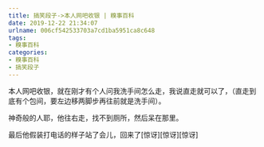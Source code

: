 ```yaml
---
title: 搞笑段子->本人网吧收银 | 糗事百科
date: 2019-12-22 21:34:07
urlname: 006cf542533703a7cd1ba5951ca8c648
tags: 
- 糗事百科
categories:
- 糗事百科
- 搞笑段子
---
```

本人网吧收银，就在刚才有个人问我洗手间怎么走，我说直走就可以了，（直走到底有个包间，要左边移两脚步再往前就是洗手间）。

神奇般的人耶，他往右走，找不到厕所，然后呆在那里。

最后他假装打电话的样子站了会儿，回来了[惊讶][惊讶][惊讶]


